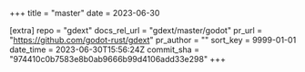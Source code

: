 +++
title = "master"
date = 2023-06-30

[extra]
repo = "gdext"
docs_rel_url = "gdext/master/godot"
pr_url = "https://github.com/godot-rust/gdext"
pr_author = ""
sort_key = 9999-01-01
date_time = 2023-06-30T15:56:24Z
commit_sha = "974410c0b7583e8b0ab9666b99d4106add33e298"
+++


